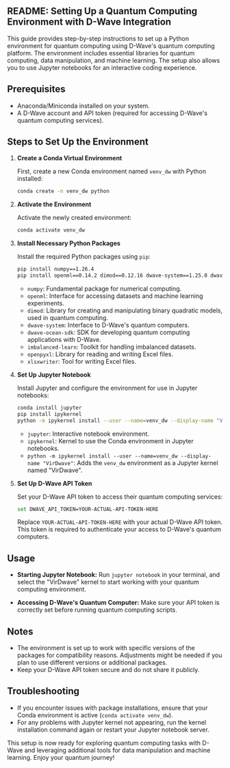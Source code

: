 README: Setting Up a Quantum Computing Environment with D-Wave Integration
--------
This guide provides step-by-step instructions to set up a Python environment for quantum computing using D-Wave's quantum computing platform. The environment includes essential libraries for quantum computing, data manipulation, and machine learning. The setup also allows you to use Jupyter notebooks for an interactive coding experience.

Prerequisites
-------------
- Anaconda/Miniconda installed on your system.
- A D-Wave account and API token (required for accessing D-Wave's quantum computing services).

Steps to Set Up the Environment
-------------------------------

1. **Create a Conda Virtual Environment**

   First, create a new Conda environment named `venv_dw` with Python installed:

   ```bash
   conda create -n venv_dw python
   ```

2. **Activate the Environment**

   Activate the newly created environment:

   ```bash
   conda activate venv_dw
   ```

3. **Install Necessary Python Packages**

   Install the required Python packages using `pip`:

   ```bash
   pip install numpy==1.26.4
   pip install openml==0.14.2 dimod==0.12.16 dwave-system==1.25.0 dwave-ocean-sdk==7.1.0 imbalanced-learn==0.12.3 openpyxl==3.1.5 xlsxwriter==3.2.0
   ```

   - `numpy`: Fundamental package for numerical computing.
   - `openml`: Interface for accessing datasets and machine learning experiments.
   - `dimod`: Library for creating and manipulating binary quadratic models, used in quantum computing.
   - `dwave-system`: Interface to D-Wave's quantum computers.
   - `dwave-ocean-sdk`: SDK for developing quantum computing applications with D-Wave.
   - `imbalanced-learn`: Toolkit for handling imbalanced datasets.
   - `openpyxl`: Library for reading and writing Excel files.
   - `xlsxwriter`: Tool for writing Excel files.

4. **Set Up Jupyter Notebook**

   Install Jupyter and configure the environment for use in Jupyter notebooks:

   ```bash
   conda install jupyter
   pip install ipykernel
   python -m ipykernel install --user --name=venv_dw --display-name "VirDwave"
   ```

   - `jupyter`: Interactive notebook environment.
   - `ipykernel`: Kernel to use the Conda environment in Jupyter notebooks.
   - `python -m ipykernel install --user --name=venv_dw --display-name "VirDwave"`: Adds the `venv_dw` environment as a Jupyter kernel named "VirDwave".

5. **Set Up D-Wave API Token**

   Set your D-Wave API token to access their quantum computing services:

   ```bash
   set DWAVE_API_TOKEN=YOUR-ACTUAL-API-TOKEN-HERE
   ```

   Replace `YOUR-ACTUAL-API-TOKEN-HERE` with your actual D-Wave API token. This token is required to authenticate your access to D-Wave's quantum computers.

Usage
-----
- **Starting Jupyter Notebook:** 
  Run `jupyter notebook` in your terminal, and select the "VirDwave" kernel to start working with your quantum computing environment.
  
- **Accessing D-Wave's Quantum Computer:** 
  Make sure your API token is correctly set before running quantum computing scripts.

Notes
-----
- The environment is set up to work with specific versions of the packages for compatibility reasons. Adjustments might be needed if you plan to use different versions or additional packages.
- Keep your D-Wave API token secure and do not share it publicly.

Troubleshooting
---------------
- If you encounter issues with package installations, ensure that your Conda environment is active (`conda activate venv_dw`).
- For any problems with Jupyter kernel not appearing, run the kernel installation command again or restart your Jupyter notebook server. 

This setup is now ready for exploring quantum computing tasks with D-Wave and leveraging additional tools for data manipulation and machine learning. Enjoy your quantum journey!
